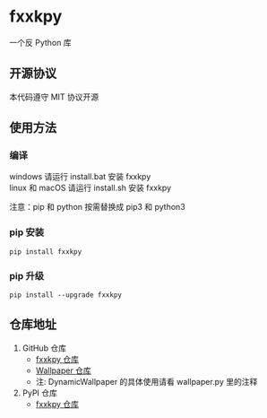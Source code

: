 # fxxkpy

一个反 Python 库

## 开源协议

本代码遵守 MIT 协议开源

## 使用方法

### 编译

windows 请运行 install.bat 安装 fxxkpy<br>
linux 和 macOS 请运行 install.sh 安装 fxxkpy

注意：pip 和 python 按需替换成 pip3 和 python3

### pip 安装

```
pip install fxxkpy
```

### pip 升级

```
pip install --upgrade fxxkpy
```

## 仓库地址

1. GitHub 仓库
    - [fxxkpy 仓库](https://github.com/SupJoN/fxxkpy)<br>
    - [Wallpaper 仓库](https://github.com/SupJoN/wallpaper)
    - 注: DynamicWallpaper 的具体使用请看 wallpaper.py 里的注释
2. PyPI 仓库
    - [fxxkpy 仓库](https://pypi.org/project/fxxkpy/)
